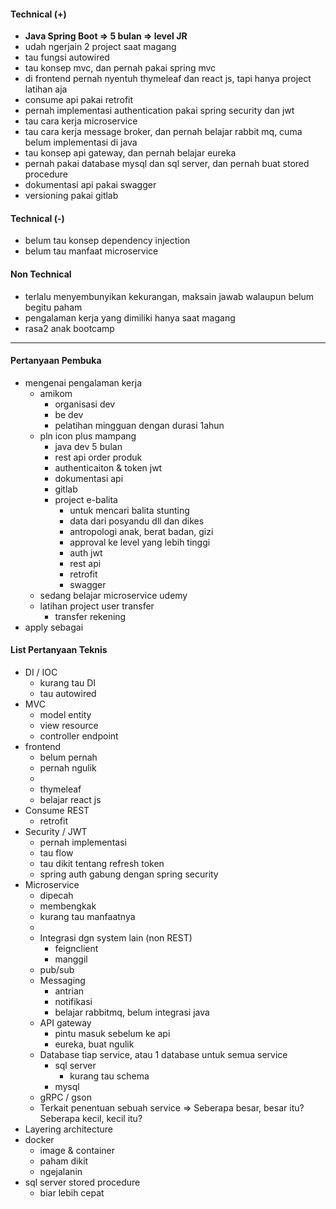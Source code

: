 #### Technical (+) 

- **Java Spring Boot => 5 bulan => level JR**  
- udah ngerjain 2 project saat magang
- tau fungsi autowired
- tau konsep mvc, dan pernah pakai spring mvc
- di frontend pernah nyentuh thymeleaf dan react js, tapi hanya project latihan aja
- consume api pakai retrofit
- pernah implementasi authentication pakai spring security dan jwt
- tau cara kerja microservice
- tau cara kerja message broker, dan pernah belajar rabbit mq, cuma belum implementasi di java
- tau konsep api gateway, dan pernah belajar eureka
- pernah pakai database mysql dan sql server, dan pernah buat stored procedure
- dokumentasi api pakai swagger
- versioning pakai gitlab

#### Technical (-)  

- belum tau konsep dependency injection
- belum tau manfaat microservice

#### Non Technical  

- terlalu menyembunyikan kekurangan, maksain jawab walaupun belum begitu paham
- pengalaman kerja yang dimiliki hanya saat magang
- rasa2 anak bootcamp

---

#### Pertanyaan Pembuka

- mengenai pengalaman kerja
	- amikom
		- organisasi dev
		- be dev
		- pelatihan mingguan dengan durasi 1ahun
	- pln icon plus mampang
		- java dev 5 bulan
		- rest api order produk
		- authenticaiton & token jwt
		- dokumentasi api
		- gitlab
		- project e-balita
			- untuk mencari balita stunting
			- data dari posyandu dll dan dikes
			- antropologi anak, berat badan, gizi
			- approval ke level yang lebih tinggi
			- auth jwt
			- rest api
			- retrofit
			- swagger
	- sedang belajar microservice udemy
	- latihan project user transfer
		- transfer rekening
- apply sebagai


#### List Pertanyaan Teknis

- DI / IOC
	- kurang tau DI
	- tau autowired
- MVC
	- model entity
	- view resource
	- controller endpoint
- frontend
	- belum pernah
	- pernah ngulik
	- 
	- thymeleaf
	- belajar react js
- Consume REST
	- retrofit
- Security / JWT
	- pernah implementasi
	- tau flow
	- tau dikit tentang refresh token
	- spring auth gabung dengan spring security
- Microservice
	- dipecah
	- membengkak
	- kurang tau manfaatnya
	- 
	- Integrasi dgn system lain (non REST)
		- feignclient
		- manggil
	- pub/sub
	- Messaging
		- antrian
		- notifikasi
		- belajar rabbitmq, belum integrasi java
	- API gateway
		- pintu masuk sebelum ke api
		- eureka, buat ngulik
	- Database tiap service, atau 1 database untuk semua service
		- sql server
			- kurang tau schema
		- mysql
	- gRPC / gson
	- Terkait penentuan sebuah service => Seberapa besar, besar itu? Seberapa kecil, kecil itu?
- Layering architecture
- docker
	- image & container
	- paham dikit
	- ngejalanin
- sql server stored procedure
	- biar lebih cepat